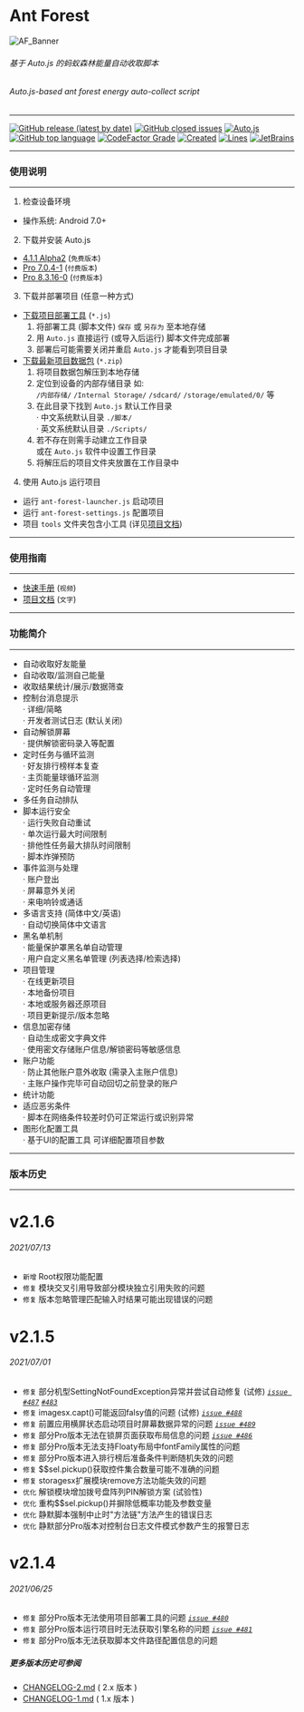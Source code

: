 # Ant Forest

![AF_Banner](https://github.com/SuperMonster002/Hello-Sockpuppet/raw/master/Ant_Forest_Banner_361%C3%97103.png)

###### 基于 Auto.js 的蚂蚁森林能量自动收取脚本

###### Auto.js\-based ant forest energy auto-collect script

******

[![GitHub release (latest by date)](https://img.shields.io/github/v/release/SuperMonster003/Ant-Forest)](https://github.com/SuperMonster003/Ant-Forest/releases/latest)
[![GitHub closed issues](https://img.shields.io/github/issues/SuperMonster003/Ant-Forest?color=009688)](https://github.com/SuperMonster003/Ant-Forest/issues)
[![Auto.js](https://img.shields.io/badge/auto.js-%3E%3D%204.1.1%20alpha2-67a91b)](https://github.com/hyb1996/Auto.js)
[![GitHub top language](https://img.shields.io/github/languages/top/SuperMonster003/Ant-Forest?color=eb8031)](https://github.com/topics/javascript)
[![CodeFactor Grade](https://www.codefactor.io/repository/github/supermonster003/ant-forest/badge?s=61cf94a3f5266c39dd9c4873d2413a9cf365a3eb)](https://www.codefactor.io/repository/github/supermonster003/ant-forest)
[![Created](https://img.shields.io/date/1552924800?color=2e7d32&label=created)](https://github.com/SuperMonster003/Ant-Forest/commit/d43a0119b214a17062501ea8a938b13bd97d2028)
[![Lines](https://img.shields.io/github/languages/code-size/SuperMonster003/Ant-Forest?color=795548)](https://github.com/SuperMonster003/Ant-Forest/find/master)
[![JetBrains](https://img.shields.io/badge/supporter-JetBrains-%23ee4677)](https://www.jetbrains.com/?from=Ant-Forest)

******
### 使用说明
******

1. 检查设备环境

- 操作系统: Android 7.0+

2. 下载并安装 Auto.js

- [4.1.1 Alpha2](https://github.com/SuperMonster002/Hello-Sockpuppet/raw/master/%5Bauto.js%5D%5B4.1.1_alpha2%5D%5Barm-v7%5D(b69a4e23).apk?raw=true) (`免费版本`)
- [Pro 7.0.4-1](https://github.com/SuperMonster002/Hello-Sockpuppet/blob/master/%5Bauto.js%5D%5Bpro_7.0.4-1%5D(31b16c93).apk?raw=true) (`付费版本`)
- [Pro 8.3.16-0](https://github.com/SuperMonster002/Hello-Sockpuppet/blob/master/%5Bauto.js%5D%5Bpro_8.3.16-0%5D(9a414abf).apk?raw=true) (`付费版本`)

3. 下载并部署项目 (任意一种方式)

- [下载项目部署工具](https://raw.githubusercontent.com/SuperMonster003/Ant-Forest/master/tools/ant-forest-deployment-tool.min.js) (`*.js`)
    1. 将部署工具 (脚本文件) `保存` 或 `另存为` 至本地存储
    2. 用 `Auto.js` 直接运行 (或导入后运行) 脚本文件完成部署
    3. 部署后可能需要关闭并重启 `Auto.js` 才能看到项目目录
- [下载最新项目数据包](https://github.com/SuperMonster003/Ant-Forest/archive/master.zip) (`*.zip`)
    1. 将项目数据包解压到本地存储
    2. 定位到设备的内部存储目录 如:  
       `/内部存储/` `/Internal Storage/` `/sdcard/` `/storage/emulated/0/` 等
    3. 在此目录下找到 `Auto.js` 默认工作目录  
       · 中文系统默认目录 `./脚本/`  
       · 英文系统默认目录 `./Scripts/`
    4. 若不存在则需手动建立工作目录  
       或在 `Auto.js` 软件中设置工作目录
    5. 将解压后的项目文件夹放置在工作目录中

4. 使用 Auto.js 运行项目

- 运行 `ant-forest-launcher.js` 启动项目
- 运行 `ant-forest-settings.js` 配置项目
- 项目 `tools` 文件夹包含小工具 (详见[项目文档](https://github.com/SuperMonster003/Ant-Forest/blob/master/documents/MANNUAL.md#%E5%85%B6%E4%BB%96%E8%BE%85%E5%8A%A9%E5%B7%A5%E5%85%B7))

******
### 使用指南
******

* [快速手册](https://www.bilibili.com/video/av91979276/) (`视频`)
* [项目文档](https://github.com/SuperMonster003/Ant-Forest/wiki/%E8%9A%82%E8%9A%81%E6%A3%AE%E6%9E%97-(Ant-Forest)) (`文字`)

******
### 功能简介
******

* 自动收取好友能量
* 自动收取/监测自己能量
* 收取结果统计/展示/数据筛查
* 控制台消息提示  
  · 详细/简略  
  · 开发者测试日志 (默认关闭)
* 自动解锁屏幕  
  · 提供解锁密码录入等配置
* 定时任务与循环监测  
  · 好友排行榜样本复查  
  · 主页能量球循环监测  
  · 定时任务自动管理
* 多任务自动排队
* 脚本运行安全  
  · 运行失败自动重试  
  · 单次运行最大时间限制  
  · 排他性任务最大排队时间限制  
  · 脚本炸弹预防
* 事件监测与处理  
  · 账户登出  
  · 屏幕意外关闭  
  · 来电响铃或通话
* 多语言支持 (简体中文/英语)  
  · 自动切换简体中文语言
* 黑名单机制  
  · 能量保护罩黑名单自动管理  
  · 用户自定义黑名单管理 (列表选择/检索选择)
* 项目管理  
  · 在线更新项目  
  · 本地备份项目  
  · 本地或服务器还原项目  
  · 项目更新提示/版本忽略
* 信息加密存储  
  · 自动生成密文字典文件  
  · 使用密文存储账户信息/解锁密码等敏感信息
* 账户功能  
  · 防止其他账户意外收取 (需录入主账户信息)  
  · 主账户操作完毕可自动回切之前登录的账户
* 统计功能
* 适应恶劣条件  
  · 脚本在网络条件较差时仍可正常运行或识别异常
* 图形化配置工具  
  · 基于UI的配置工具 可详细配置项目参数

******
### 版本历史
******

[comment]: <> (Version history only shows last 3 versions)

# v2.1.6
###### 2021/07/13
* `新增` Root权限功能配置
* `修复` 模块交叉引用导致部分模块独立引用失败的问题
* `修复` 版本忽略管理匹配输入时结果可能出现错误的问题

# v2.1.5
###### 2021/07/01
* `修复` 部分机型SettingNotFoundException异常并尝试自动修复 (试修) _[`issue #487`](https://github.com/SuperMonster003/Ant-Forest/issues/487)_ _[`#483`](https://github.com/SuperMonster003/Ant-Forest/issues/483)_
* `修复` imagesx.capt()可能返回falsy值的问题 (试修) _[`issue #488`](https://github.com/SuperMonster003/Ant-Forest/issues/488)_
* `修复` 前置应用横屏状态启动项目时屏幕数据异常的问题 _[`issue #489`](https://github.com/SuperMonster003/Ant-Forest/issues/489)_
* `修复` 部分Pro版本无法在锁屏页面获取布局信息的问题 _[`issue #486`](https://github.com/SuperMonster003/Ant-Forest/issues/486)_
* `修复` 部分Pro版本无法支持Floaty布局中fontFamily属性的问题
* `修复` 部分Pro版本进入排行榜后准备条件判断随机失效的问题
* `修复` $$sel.pickup()获取控件集合数量可能不准确的问题
* `修复` storagesx扩展模块remove方法功能失效的问题
* `优化` 解锁模块增加拨号盘阵列PIN解锁方案 (试验性)
* `优化` 重构$$sel.pickup()并摒除低概率功能及参数变量
* `优化` 静默脚本强制中止时"方法链"方法产生的错误日志
* `优化` 静默部分Pro版本对控制台日志文件模式参数产生的报警日志

# v2.1.4
###### 2021/06/25
* `修复` 部分Pro版本无法使用项目部署工具的问题 _[`issue #480`](https://github.com/SuperMonster003/Ant-Forest/issues/480)_
* `修复` 部分Pro版本运行项目时无法获取引擎名称的问题 _[`issue #481`](https://github.com/SuperMonster003/Ant-Forest/issues/481)_
* `修复` 部分Pro版本无法获取脚本文件路径配置信息的问题

##### 更多版本历史可参阅

* [CHANGELOG-2.md](https://github.com/SuperMonster003/Ant-Forest/blob/master/documents/CHANGELOG-2.md)  ( 2.x 版本 )
* [CHANGELOG-1.md](https://github.com/SuperMonster003/Ant-Forest/blob/master/documents/CHANGELOG-1.md)  ( 1.x 版本 )

[comment]: <> (
If you prefer to make a donation, run ant-forest-settings.js with Auto.js, then go to the "About" page and click my name. When the page with a pink "CLOSE" button popped up, you could see the QR Code by long-clicking this button. Blue QR Code for Alipay and green for WeChat. I believe i could make it better with your support.
)